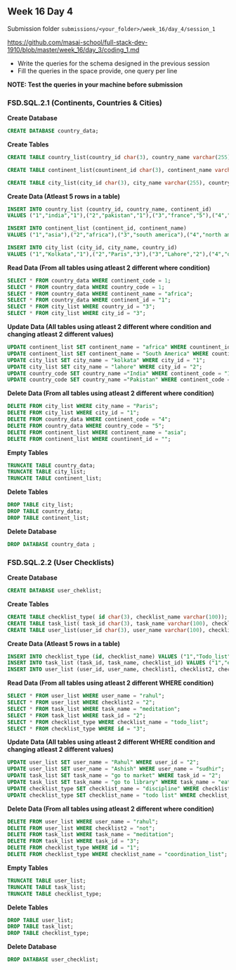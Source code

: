<!-- @format -->

## Week 16 Day 4

Submission folder `submissions/<your_folder>/week_16/day_4/session_1`

https://github.com/masai-school/full-stack-dev-1910/blob/master/week_16/day_3/coding_1.md

- Write the queries for the schema designed in the previous session
- Fill the queries in the space provide, one query per line

**NOTE: Test the queries in your machine before submission**

### FSD.SQL.2.1 (Continents, Countries & Cities)

**Create Database**

```sql
CREATE DATABASE country_data;
```

**Create Tables**

```sql
CREATE TABLE country_list(country_id char(3), country_name varchar(255), continent_id char(3));

CREATE TABLE continent_list(countinent_id char(3), continent_name varchar(255));

CREATE TABLE city_list(city_id char(3), city_name varchar(255), country_id char(3));

```

**Create Data (Atleast 5 rows in a table)**

```sql
INSERT INTO country_list (country_id, country_name, continent_id)
VALUES ("1","india","1"),("2","pakistan","1"),("3","france","5"),("4","canada","4"),("5","argentina","3");

INSERT INTO continent_list (continent_id, continent_name)
VALUES ("1","asia"),("2","africa"),("3","south america"),("4","north america"),("5","europe");

INSERT INTO city_list (city_id, city_name, country_id)
VALUES ("1","Kolkata","1"),("2","Paris","3"),("3","Lahore","2"),("4","ottawa","4"),("5","buenos aires","5");
```

**Read Data (From all tables using atleast 2 different where condition)**

```sql
SELECT * FROM country_data WHERE continent_code = 1;
SELECT * FROM country_data WHERE country_code = 1;
SELECT * FROM country_data WHERE continent_name = "africa";
SELECT * FROM country_data WHERE continent_id = "1";
SELECT * FROM city_list WHERE country_id = "3";
SELECT * FROM city_list WHERE city_id = "3";
```

**Update Data (All tables using atleast 2 different where condition and changing atleast 2 different values)**

```sql
UPDATE continent_list SET continent_name = "africa" WHERE countinent_id = "2";
UPDATE continent_list SET continent_name = "South America" WHERE countinent_name = "south america";
UPDATE city_list SET city_name = "kolkata" WHERE city_id = "1";
UPDATE city_list SET city_name = "lahore" WHERE city_id = "2";
UPDATE country_code SET country_name ="India" WHERE continent_code = "1"
UPDATE country_code SET country_name ="Pakistan" WHERE continent_code = "2"
```

**Delete Data (From all tables using atleast 2 different where condition)**

```sql
DELETE FROM city_list WHERE city_name = "Paris";
DELETE FROM city_list WHERE city_id = "1";
DELETE FROM country_data WHERE continent_code = "4";
DELETE FROM country_data WHERE country_code = "5";
DELETE FROM continent_list WHERE continent_name = "asia";
DELETE FROM continent_list WHERE countinent_id = "";
```

**Empty Tables**

```sql
TRUNCATE TABLE country_data;
TRUNCATE TABLE city_list;
TRUNCATE TABLE continent_list;
```

**Delete Tables**

```sql
DROP TABLE city_list;
DROP TABLE country_data;
DROP TABLE continent_list;
```

**Delete Database**

```sql
DROP DATABASE country_data ;
```

### FSD.SQL.2.2 (User Checklists)

**Create Database**

```sql
CREATE DATABASE user_cheklist;
```

**Create Tables**

```sql
CREATE TABLE checklist_type( id char(3), checklist_name varchar(100));
CREATE TABLE task_list( task_id char(3), task_name varchar(100), checklist_id char(3));
CREATE TABLE user_list(user_id char(3), user_name varchar(100), checklist1 char(3), checklist2 char(3), checklist3 char(3));
```

**Create Data (Atleast 5 rows in a table)**

```sql
INSERT INTO checklist_type (id, checklist_name) VALUES ("1","Todo_list"),("2","coordination_list"),("3","fix_list");
INSERT INTO task_list (task_id, task_name, checklist_id) VALUES ("1","eat","1"),("2","code","1"),("3","fix laptop","3"),("4","meditation","2");
INSERT INTO user_list (user_id, user_name, checklist1, checklist2, checklist3) VALUES ("1","rahul","1","2","3"),("2","sudhir","1","2","3"),("3","ashish","1","not","3"),("4","rakesh","1","not","not");
```

**Read Data (From all tables using atleast 2 different WHERE condition)**

```sql
SELECT * FROM user_list WHERE user_name = "rahul";
SELECT * FROM user_list WHERE checklist2 = "2";
SELECT * FROM task_list WHERE task_name = "meditation";
SELECT * FROM task_list WHERE task_id = "2";
SELECT * FROM checklist_type WHERE checklist_name = "todo_list";
SELECT * FROM checklist_type WHERE id = "3";
```

**Update Data (All tables using atleast 2 different WHERE condition and changing atleast 2 different values)**

```sql
UPDATE user_list SET user_name = "Rahul" WHERE user_id = "2";
UPDATE user_list SET user_name = "Ashish" WHERE user_name = "sudhir";
UPDATE task_list SET task_name = "go to market" WHERE task_id = "2";
UPDATE task_list SET task_name = "go to library" WHERE task_name = "eat";
UPDATE checklist_type SET checklist_name = "discipline" WHERE checklist_id = "2";
UPDATE checklist_type SET checklist_name = "todo list" WHERE checklist_id = "3";

```

**Delete Data (From all tables using atleast 2 different where condition)**

```sql
DELETE FROM user_list WHERE user_name = "rahul";
DELETE FROM user_list WHERE checklist2 = "not";
DELETE FROM task_list WHERE task_name = "meditation";
DELETE FROM task_list WHERE task_id = "3";
DELETE FROM checklist_type WHERE id = "1";
DELETE FROM checklist_type WHERE checklist_name = "coordination_list";
```

**Empty Tables**

```sql
TRUNCATE TABLE user_list;
TRUNCATE TABLE task_list;
TRUNCATE TABLE checklist_type;
```

**Delete Tables**

```sql
DROP TABLE user_list;
DROP TABLE task_list;
DROP TABLE checklist_type;
```

**Delete Database**

```sql
DROP DATABASE user_checklist;
```
